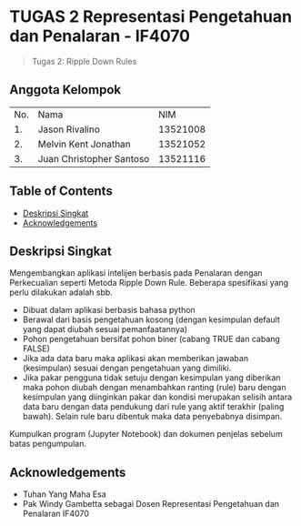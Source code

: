 # TUGAS 2 Representasi Pengetahuan dan Penalaran - IF4070
> Tugas 2: Ripple Down Rules
## Anggota Kelompok
<table>
    <tr>
        <td>No.</td>
        <td>Nama</td>
        <td>NIM</td>
    </tr>
    <tr>
        <td>1.</td>
        <td>Jason Rivalino</td>
        <td>13521008</td>
    </tr>
    <tr>
        <td>2.</td>
        <td>Melvin Kent Jonathan</td>
        <td>13521052</td>
    </tr>
    <tr>
        <td>3.</td>
        <td>Juan Christopher Santoso</td>
        <td>13521116</td>
    </tr>
</table>

## Table of Contents
* [Deskripsi Singkat](#deskripsi-singkat)
* [Acknowledgements](#acknowledgements)

## Deskripsi Singkat 
Mengembangkan aplikasi intelijen berbasis pada Penalaran dengan Perkecualian seperti Metoda Ripple Down Rule. Beberapa spesifikasi yang perlu dilakukan adalah sbb.
- Dibuat dalam aplikasi berbasis bahasa python
- Berawal dari basis pengetahuan kosong (dengan kesimpulan default yang dapat diubah sesuai pemanfaatannya)
- Pohon pengetahuan bersifat pohon biner (cabang TRUE dan cabang FALSE)
- Jika ada data baru maka aplikasi akan memberikan jawaban (kesimpulan) sesuai dengan pengetahuan yang dimiliki.
- Jika pakar pengguna tidak setuju dengan kesimpulan yang diberikan maka pohon diubah dengan menambahkan ranting (rule) baru dengan kesimpulan yang diinginkan pakar dan kondisi merupakan selisih antara data baru dengan data pendukung dari rule yang aktif
  terakhir (paling bawah). Selain rule baru dibentuk maka data penyebabnya disimpan.
  
Kumpulkan program (Jupyter Notebook) dan dokumen penjelas sebelum batas pengumpulan.

## Acknowledgements
- Tuhan Yang Maha Esa
- Pak Windy Gambetta sebagai Dosen Representasi Pengetahuan dan Penalaran IF4070
